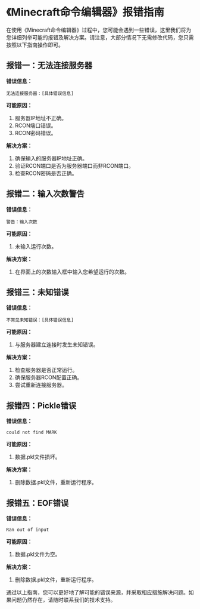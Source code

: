# 《Minecraft命令编辑器》报错指南

在使用《Minecraft命令编辑器》过程中，您可能会遇到一些错误，这里我们将为您详细列举可能的报错及解决方案。请注意，大部分情况下无需修改代码，您只需按照以下指南操作即可。

## 报错一：无法连接服务器

**错误信息：**
```
无法连接服务器：[具体错误信息]
```

**可能原因：**
1. 服务器IP地址不正确。
2. RCON端口错误。
3. RCON密码错误。

**解决方案：**
1. 确保输入的服务器IP地址正确。
2. 验证RCON端口是否为服务器端口而非RCON端口。
3. 检查RCON密码是否正确。

## 报错二：输入次数警告

**错误信息：**
```
警告：输入次数
```

**可能原因：**
1. 未输入运行次数。

**解决方案：**
1. 在界面上的次数输入框中输入您希望运行的次数。

## 报错三：未知错误

**错误信息：**
```
不常见未知错误：[具体错误信息]
```

**可能原因：**
1. 与服务器建立连接时发生未知错误。

**解决方案：**
1. 检查服务器是否正常运行。
2. 确保服务器RCON配置正确。
3. 尝试重新连接服务器。

## 报错四：Pickle错误

**错误信息：**
```
could not find MARK
```

**可能原因：**
1. 数据.pkl文件损坏。

**解决方案：**
1. 删除数据.pkl文件，重新运行程序。

## 报错五：EOF错误

**错误信息：**
```
Ran out of input
```

**可能原因：**
1. 数据.pkl文件为空。

**解决方案：**
1. 删除数据.pkl文件，重新运行程序。

通过以上指南，您可以更好地了解可能的错误来源，并采取相应措施解决问题。如果问题仍然存在，请随时联系我们的技术支持。
